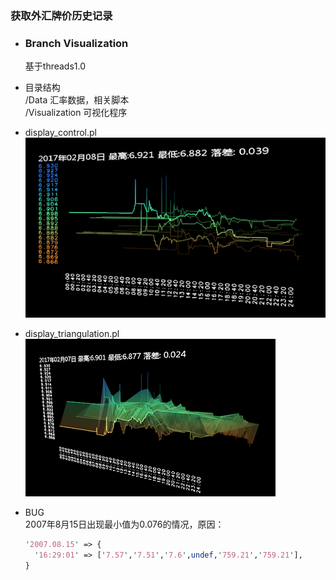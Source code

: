 ### 获取外汇牌价历史记录  

* ### Branch Visualization  
  基于threads1.0  

* 目录结构  
  /Data 汇率数据，相关脚本  
  /Visualization 可视化程序  

* display_control.pl  
  ![](./Visualization/snap02.png)  

* display_triangulation.pl  
  ![](./Visualization/snap01.png)  

* BUG  
  2007年8月15日出现最小值为0.076的情况，原因：  
  ```perl
  '2007.08.15' => {
    '16:29:01' => ['7.57','7.51','7.6',undef,'759.21','759.21'],
  }
  ```

